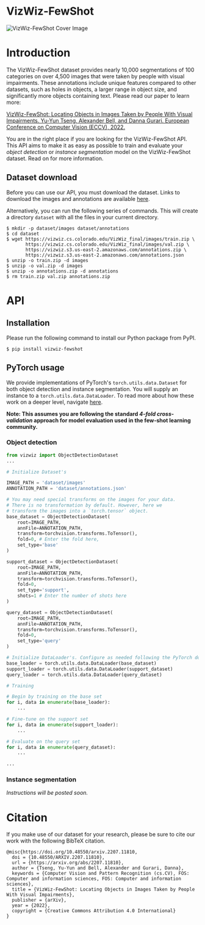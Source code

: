 # VizWiz-FewShot

![VizWiz-FewShot Cover Image](https://vizwiz.s3.us-east-2.amazonaws.com/cover.png "VizWiz-FewShot")

# Introduction

The VizWiz-FewShot dataset provides nearly 10,000 segmentations of 100 categories on over 4,500 images that were taken by people with visual impairments. These annotations include unique features compared to other datasets, such as holes in objects, a larger range in object size, and significantly more objects containing text. Please read our paper to learn more:

[VizWiz-FewShot: Locating Objects in Images Taken by People With Visual Impairments.
Yu-Yun Tseng, Alexander Bell, and Danna Gurari. European Conference on Computer Vision (ECCV), 2022.](https://arxiv.org/abs/2207.11810)

You are in the right place if you are looking for the VizWiz-FewShot API. This API aims to make it as easy as possible to train and evaluate your *object detection* or *instance segmentation* model on the VizWiz-FewShot dataset. Read on for more information.

## Dataset download

Before you can use our API, you must download the dataset. Links to download the images and annotations are available [here](https://vizwiz.org/tasks-and-datasets/object-localization/).

Alternatively, you can run the following series of commands. This will create a directory `dataset` with all the files in your current directory.
```
$ mkdir -p dataset/images dataset/annotations
$ cd dataset
$ wget https://vizwiz.cs.colorado.edu/VizWiz_final/images/train.zip \
       https://vizwiz.cs.colorado.edu/VizWiz_final/images/val.zip \
       https://vizwiz.s3.us-east-2.amazonaws.com/annotations.zip \
       https://vizwiz.s3.us-east-2.amazonaws.com/annotations.json
$ unzip -o train.zip -d images
$ unzip -o val.zip -d images
$ unzip -o annotations.zip -d annotations
$ rm train.zip val.zip annotations.zip
```

# API

## Installation

Please run the following command to install our Python package from PyPI.
```
$ pip install vizwiz-fewshot
```

## PyTorch usage

We provide implementations of PyTorch's `torch.utils.data.Dataset` for both object detection and instance segmentation. You will supply an instance to a `torch.utils.data.DataLoader`. To read more about how these work on a deeper level, navigate [here](https://pytorch.org/tutorials/beginner/data_loading_tutorial.html).

**Note: This assumes you are following the standard *4-fold cross-validation* approach for model evaluation used in the few-shot learning community.**

### Object detection

```python
from vizwiz import ObjectDetectionDataset
...

# Initialize Dataset's

IMAGE_PATH = 'dataset/images'
ANNOTATION_PATH = 'dataset/annotations.json'

# You may need special transforms on the images for your data.
# There is no transformation by default. However, here we
# transform the images into a `torch.tensor` object.
base_dataset = ObjectDetectionDataset(
    root=IMAGE_PATH,
    annFile=ANNOTATION_PATH,
    transform=torchvision.transforms.ToTensor(),
    fold=0, # Enter the fold here,
    set_type='base'
)

support_dataset = ObjectDetectionDataset(
    root=IMAGE_PATH,
    annFile=ANNOTATION_PATH,
    transform=torchvision.transforms.ToTensor(),
    fold=0,
    set_type='support',
    shots=1 # Enter the number of shots here
)

query_dataset = ObjectDetectionDataset(
    root=IMAGE_PATH,
    annFile=ANNOTATION_PATH,
    transform=torchvision.transforms.ToTensor(),
    fold=0,
    set_type='query'
)

# Initialize DataLoader's. Configure as needed following the PyTorch docs.
base_loader = torch.utils.data.DataLoader(base_dataset)
support_loader = torch.utils.data.DataLoader(support_dataset)
query_loader = torch.utils.data.DataLoader(query_dataset)

# Training

# Begin by training on the base set
for i, data in enumerate(base_loader):
    ...

# Fine-tune on the support set
for i, data in enumerate(support_loader):
    ...

# Evaluate on the query set
for i, data in enumerate(query_dataset):
    ...

...
```

### Instance segmentation

*Instructions will be posted soon.*

# Citation

If you make use of our dataset for your research, please be sure to cite our work with the following BibTeX citation.
```
@misc{https://doi.org/10.48550/arxiv.2207.11810,
  doi = {10.48550/ARXIV.2207.11810},
  url = {https://arxiv.org/abs/2207.11810},
  author = {Tseng, Yu-Yun and Bell, Alexander and Gurari, Danna},
  keywords = {Computer Vision and Pattern Recognition (cs.CV), FOS: Computer and information sciences, FOS: Computer and information sciences},
  title = {VizWiz-FewShot: Locating Objects in Images Taken by People With Visual Impairments},
  publisher = {arXiv},
  year = {2022},
  copyright = {Creative Commons Attribution 4.0 International}
}
```
